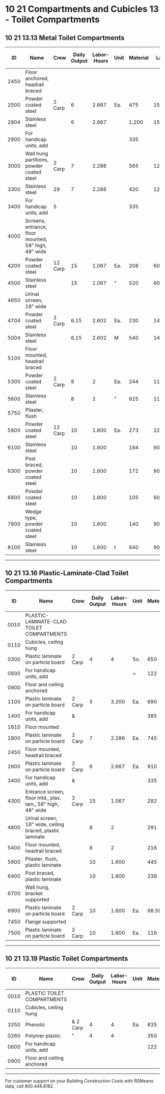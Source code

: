 # 10 21 Compartments and Cubicles 13 - Toilet Compartments

## 10 21 13.13 Metal Toilet Compartments

| ID    | Name                                              | Crew   | Daily Output | Labor-Hours | Unit | Material | Labor | Equipment | Total | Total Incl O&P |
|-------|---------------------------------------------------|--------|--------------|-------------|------|----------|-------|-----------|-------|----------------|
| 2450  | Floor anchored, headrail braced                   |        |              |             |      |          |       |           |       |                |
| 2500  | Powder coated steel                               | 2 Carp | 6            | 2.667       | Ea.  | 475      | 150   |           | 625   | 750            |
| 2804  | Stainless steel                                   |        | 6            | 2.667       |      | 1,200    | 150   |           | 1,350 | 1,525          |
| 2900  | For handicap units, add                           |        |              |             |      | 335      |       |           | 335   | 365            |
| 3000  | Wall hung partitions, powder coated steel          | 2 Carp | 7            | 2.286       |      | 565      | 129   |           | 694   | 815            |
| 3300  | Stainless steel                                   | 29     | 7            | 2.286       |      | 420      | 129   |           | 549   | 650            |
| 3400  | For handicap units, add                           | 5      |              |             |      | 335      |       |           | 335   | 365            |
| 4000  | Screens, entrance, floor mounted, 58" high, 48" wide |        |              |             |      |          |       |           |       |                |
| 4200  | Powder coated steel                               | 12 Carp| 15           | 1.067       | Ea.  | 208      | 60    |           | 268   | 320            |
| 4500  | Stainless steel                                   |        | 15           | 1.067       | "    | 520      | 60    |           | 580   | 660            |
| 4650  | Urinal screen, 18" wide                           |        |              |             |      |          |       |           |       |                |
| 4704  | Powder coated steel                               | 2 Carp | 6.15         | 2.602       | Ea.  | 230      | 146   |           | 376   | 470            |
| 5004  | Stainless steel                                   |        | 6.15         | 2.602       | M    | 540      | 146   |           | 686   | 815            |
| 5100  | Floor mounted, headrail braced                    |        |              |             |      |          |       |           |       |                |
| 5300  | Powder coated steel                               | 2 Carp | 8            | 2           | Ea.  | 244      | 113   |           | 357   | 435            |
| 5600  | Stainless steel                                   |        | 8            | 2           | "    | 625      | 113   |           | 738   | 860            |
| 5750  | Pilaster, flush                                   |        |              |             |      |          |       |           |       |                |
| 5800  | Powder coated steel                               | 12 Carp| 10           | 1.600       | Ea.  | 273      | 222222|           | 363   | 435            |
| 6100  | Stainless steel                                   |        | 10           | 1.600       |      | 184      | 90    |           | 274   | 335            |
| 6300  | Post braced, powder coated steel                  |        | 10           | 1.600       |      | 172      | 90    |           | 262   | 325            |
| 6800  | Powder coated steel                               |        | 10           | 1.600       |      | 105      | 90    |           | 195   | 250            |
| 7800  | Wedge type, powder coated steel                   |        | 10           | 1.600       |      | 140      | 90    |           | 230   | 288            |
| 8100  | Stainless steel                                   |        | 10           | 1.600       | t    | 640      | 90    |           | 730   | 835            |

---

## 10 21 13.16 Plastic-Laminate-Clad Toilet Compartments

| ID    | Name                                              | Crew   | Daily Output | Labor-Hours | Unit | Material | Labor | Equipment | Total | Total Incl O&P |
|-------|---------------------------------------------------|--------|--------------|-------------|------|----------|-------|-----------|-------|----------------|
| 0010  | PLASTIC-LAMINATE-CLAD TOILET COMPARTMENTS         |        |              |             |      |          |       |           |       |                |
| 0110  | Cubicles, ceiling hung                            |        |              |             |      |          |       |           | 25    |                |
| 0300  | Plastic laminate on particle board                | 2 Carp | 4            | 4           | 5o.  | 650      | 225   |           | 875   | 1,050          |
| 0600  | For handicap units, add                           |        |              |             | =    | 122      |       |           | 122   | 134            |
| 0900  | Floor and ceiling anchored                        |        |              |             |      |          |       |           | 10    |                |
| 1100  | Plastic laminate on particle board                | 2 Carp | 5            | 3.200       | Ea.  | 690      | 180   |           | 870   | 1,025          |
| 1400  | For handicap units, add                           | &      |              |             |      | 385      |       |           | 385   | 425            |
| 1610  | Floor mounted                                     |        |              |             |      |          |       |           |       |                |
| 1800  | Plastic laminate on particle board                | 2 Carp | 7            | 2.286       | Ea.  | 745      | 12129 |           | 874   | 1,000          |
| 2450  | Floor mounted, headrail braced                    |        |              |             |      |          |       |           |       |                |
| 2600  | Plastic laminate on particle board                | 2 Carp | 6            | 2.667       | Ea.  | 910      | 1550  |           | 1,060 | 1,225          |
| 3400  | For handicap units, add                           | &      |              |             |      | 335      |       |           | 335   | 365            |
| 4300  | Entrance screen, floor mtd., plas. lam., 58" high, 48" wide | 2 Carp | 15 | 1.067 |      | 282      | 60    |           | 342   | 400            |
| 4800  | Urinal screen, 18" wide, ceiling braced, plastic laminate |        | 8            | 2           |      | 291      | 113   |           | 404   | 490            |
| 5400  | Floor mounted, headrail braced                    |        | 8            | 2           |      | 216      | 113   |           | 329   | 405            |
| 5900  | Pilaster, flush, plastic laminate                 |        | 10           | 1.600       |      | 445      | 90    |           | 535   | 625            |
| 6400  | Post braced, plastic laminate                     |        | 10           | 1.600       |      | 239      | 90    |           | 329   | 395            |
| 6700  | Wall hung, bracket supported                      |        |              |             |      |          |       |           |       |                |
| 6900  | Plastic laminate on particle board                | 2 Carp | 10           | 1.600       | Ea.  | 98.50    | 90    |           | 188.50| 242            |
| 7450  | Flange supported                                  |        |              |             |      |          |       |           |       |                |
| 7500  | Plastic laminate on particle board                | 2 Carp | 10           | 1.600       | Ea.  | 116      | 90    |           | 206   | 262            |

---

## 10 21 13.19 Plastic Toilet Compartments

| ID    | Name                                              | Crew   | Daily Output | Labor-Hours | Unit | Material | Labor | Equipment | Total | Total Incl O&P |
|-------|---------------------------------------------------|--------|--------------|-------------|------|----------|-------|-----------|-------|----------------|
| 0010  | PLASTIC TOILET COMPARTMENTS                       |        |              |             |      |          |       |           |       |                |
| 0110  | Cubicles, ceiling hung                            |        |              |             |      |          |       |           |       |                |
| 3250  | Phenolic                                          | & 2 Carp| 4           | 4           | Ea.  | 835      | 225   |           | 1,060 | 1,250          |
| 0260  | Polymer plastic                                   | "      | 4            | 4           |      | 350      | 225   |           | 575   | 720            |
| 0600  | For handicap units, add                           |        |              |             |      | 122      |       |           | 122   | 134            |
| 0900  | Floor and ceiling anchored                        |        |              |             |      |          |       |           |       |                |

---

For customer support on your Building Construction Costs with RSMeans data, call 800.448.8182.